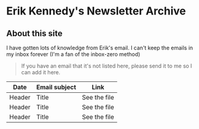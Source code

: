 # Erik Kennedy's Newsletter Archive

## About this site
I have gotten lots of knowledge from Erik's email. I can't keep the emails in my inbox forever (I'm a fan of the inbox-zero method)


> If you have an email that it's not listed here, please send it to me so I can add it here.

| Date        | Email subject |  Link
| ----------- | -----------   |  ----------- 
| Header      | Title         |  See the file
| Header      | Title         |  See the file
| Header      | Title         |  See the file
